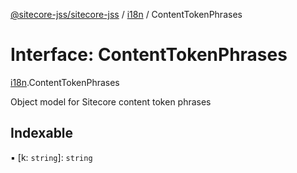 [@sitecore-jss/sitecore-jss](../README.md) / [i18n](../modules/i18n.md) / ContentTokenPhrases

# Interface: ContentTokenPhrases

[i18n](../modules/i18n.md).ContentTokenPhrases

Object model for Sitecore content token phrases

## Indexable

▪ [k: `string`]: `string`